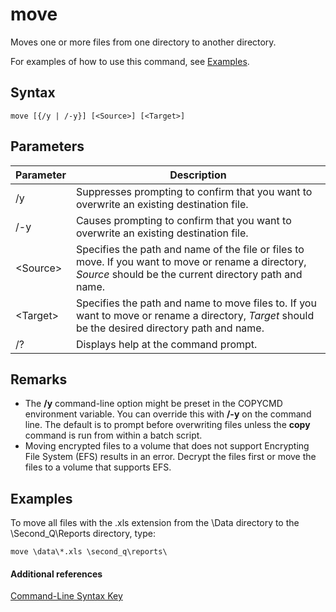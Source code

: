 # move



Moves one or more files from one directory to another directory.

For examples of how to use this command, see [Examples](#BKMK_examples).

## Syntax

```
move [{/y | /-y}] [<Source>] [<Target>]
```

## Parameters

|Parameter|Description|
|---------|-----------|
|/y|Suppresses prompting to confirm that you want to overwrite an existing destination file.|
|/-y|Causes prompting to confirm that you want to overwrite an existing destination file.|
|\<Source>|Specifies the path and name of the file or files to move. If you want to move or rename a directory, *Source* should be the current directory path and name.|
|\<Target>|Specifies the path and name to move files to. If you want to move or rename a directory, *Target* should be the desired directory path and name.|
|/?|Displays help at the command prompt.|

## Remarks

-   The **/y** command-line option might be preset in the COPYCMD environment variable. You can override this with **/-y** on the command line. The default is to prompt before overwriting files unless the **copy** command is run from within a batch script.
-   Moving encrypted files to a volume that does not support Encrypting File System (EFS) results in an error. Decrypt the files first or move the files to a volume that supports EFS.

## <a name="BKMK_examples"></a>Examples

To move all files with the .xls extension from the \Data directory to the \Second_Q\Reports directory, type:
```
move \data\*.xls \second_q\reports\ 
```

#### Additional references

[Command-Line Syntax Key](command-line-syntax-key.md)